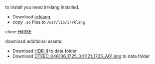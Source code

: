 to install you need irrklang installed.
 - Download [irrklang](https://www.ambiera.com/irrklang/downloads.html)
 - copy `.so` files to `/usr/lib/irrklang`
 
clone [HiRISE](https://github.com/luksab/HiRISE)

download additional assets:
 - Download [HDR-II](https://cubebrush.co/era7/products/umh8tq/free-hq-space-hdri-ii) to data folder
 - Download [DTEEC_048136_1725_041121_1725_A01.img](https://www.uahirise.org/PDS/DTM/ESP/ORB_048100_048199/ESP_048136_1725_ESP_041121_1725/DTEEC_048136_1725_041121_1725_A01.IMG) to data folder

